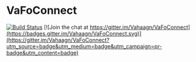 # VaFoConnect

[![Build Status](https://travis-ci.org/Vahaagn/VaFoConnect.svg?branch=feature/tcpclient-connection)](https://travis-ci.org/Vahaagn/VaFoConnect)
[![Join the chat at https://gitter.im/Vahaagn/VaFoConnect](https://badges.gitter.im/Vahaagn/VaFoConnect.svg)](https://gitter.im/Vahaagn/VaFoConnect?utm_source=badge&utm_medium=badge&utm_campaign=pr-badge&utm_content=badge)
